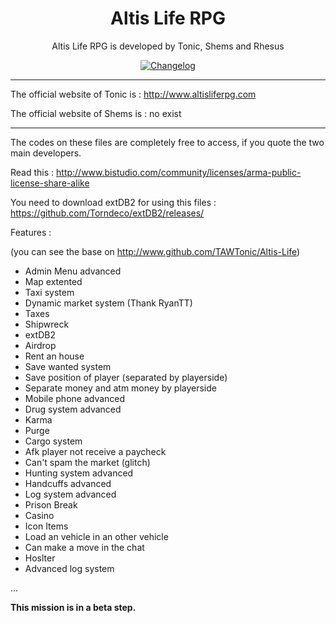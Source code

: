 <h1 align="center">Altis Life RPG</h1>
<p align="center">Altis Life RPG is developed by Tonic, Shems and Rhesus</p>

<p align="center">
  <a href="https://github.com/Shems-SH/Arma-3/commits/master">
    <img src="http://img.shields.io/badge/Version-6.x-blue.svg?style=flat"
    alt="Changelog" />
  </a>
</p>

___

The official website of Tonic is : http://www.altisliferpg.com

The official website of Shems is : no exist

___

The codes on these files are completely free to access, if you quote the two main developers.

Read this : http://www.bistudio.com/community/licenses/arma-public-license-share-alike

You need to download extDB2 for using this files : https://github.com/Torndeco/extDB2/releases/

Features :

(you can see the base on http://www.github.com/TAWTonic/Altis-Life)
- Admin Menu advanced
- Map extented
- Taxi system
- Dynamic market system (Thank RyanTT)
- Taxes
- Shipwreck
- extDB2
- Airdrop
- Rent an house
- Save wanted system
- Save position of player (separated by playerside)
- Separate money and atm money by playerside
- Mobile phone advanced
- Drug system advanced
- Karma
- Purge
- Cargo system
- Afk player not receive a paycheck
- Can't spam the market (glitch)
- Hunting system advanced
- Handcuffs advanced
- Log system advanced
- Prison Break
- Casino
- Icon Items
- Load an vehicle in an other vehicle
- Can make a move in the chat
- Hoslter
- Advanced log system

...

**This mission is in a beta step.**
